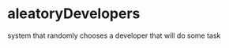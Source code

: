 aleatoryDevelopers
==================

system that randomly chooses a developer that will do some task